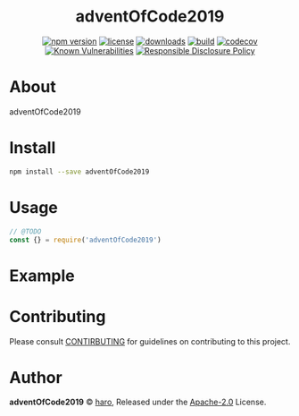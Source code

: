 <p align="center"><h1 align="center">
  adventOfCode2019
</h1>

<p align="center">
  
</p>

<p align="center">
  <a href="https://www.npmjs.org/package/adventOfCode2019"><img src="https://badgen.net/npm/v/adventOfCode2019" alt="npm version"/></a>
  <a href="https://www.npmjs.org/package/adventOfCode2019"><img src="https://badgen.net/npm/license/adventOfCode2019" alt="license"/></a>
  <a href="https://www.npmjs.org/package/adventOfCode2019"><img src="https://badgen.net/npm/dt/adventOfCode2019" alt="downloads"/></a>
  <a href="https://travis-ci.org/haro/adventOfCode2019"><img src="https://badgen.net/travis/haro/adventOfCode2019" alt="build"/></a>
  <a href="https://codecov.io/gh/haro/adventOfCode2019"><img src="https://badgen.net/codecov/c/github/haro/adventOfCode2019" alt="codecov"/></a>
  <a href="https://snyk.io/test/github/haro/adventOfCode2019"><img src="https://snyk.io/test/github/haro/adventOfCode2019/badge.svg" alt="Known Vulnerabilities"/></a>
  <a href="./SECURITY.md"><img src="https://img.shields.io/badge/Security-Responsible%20Disclosure-yellow.svg" alt="Responsible Disclosure Policy" /></a>
</p>

# About

adventOfCode2019



# Install

```bash
npm install --save adventOfCode2019
```

# Usage

```js
// @TODO
const {} = require('adventOfCode2019')
```

# Example

<!-- TODO -->

# Contributing

Please consult [CONTIRBUTING](./CONTRIBUTING.md) for guidelines on contributing to this project.

# Author

**adventOfCode2019** © [haro](https://github.com/haro), Released under the [Apache-2.0](./LICENSE) License.
